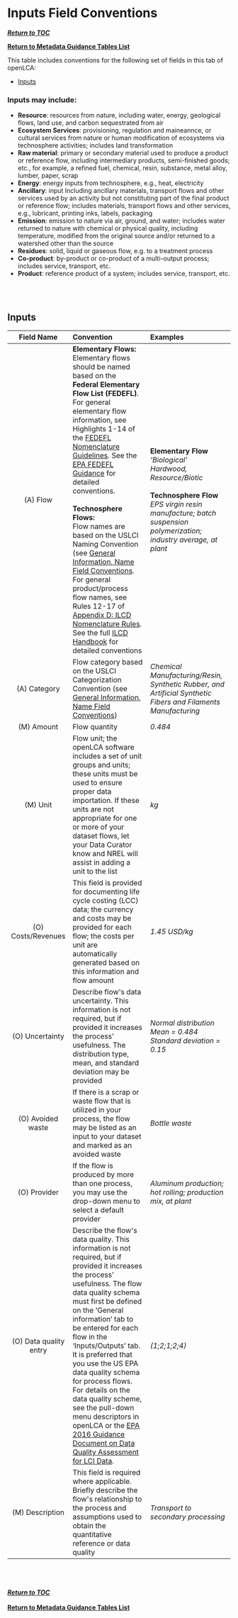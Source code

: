 # Inputs Field Conventions

[**_Return to TOC_**](../00-sub-handbook-landing.md)

[**Return to Metadata Guidance Tables List**](../02-how-to-publish-in-the-uslci.md#metadata-guidance-tables)

This table includes conventions for the following set of fields in this tab of openLCA:

- [Inputs](#inputs)

### Inputs may include:


- **Resource**: resources from nature, including water, energy, geological flows, land use, and carbon sequestrated from air
- **Ecosystem Services**: provisioning, regulation and maineannce, or cultural services from nature or human modification of ecosystems via technosphere activities; includes land transformation
- **Raw material**: primary or secondary material used to produce a product or reference flow, including intermediary products, semi-finished goods; etc., for example, a refined fuel, chemical, resin, substance, metal alloy, lumber, paper, scrap
- **Energy**: energy inputs from technosphere, e.g., heat, electricity
- **Ancillary**: input Including ancillary materials, transport flows and other services used by an activity but not constituting part of the final product or reference flow; includes materials, transport flows and other services, e.g., lubricant, printing inks, labels, packaging
- **Emission**: emission to nature via air, ground, and water; includes water returned to nature with chemical or physical quality, including temperature, modified from the original source and/or returned to a watershed other than the source
- **Residues**: solid, liquid or gaseous flow, e.g. to a treatment process
- **Co-product**: by-product or co-product of a multi-output process; includes service, transport, etc.
- **Product**: reference product of a system; includes service, transport, etc.
<br>
<br>


<a id="inputs"></a> 
## Inputs

| Field Name | Convention | Examples |
|:---:|:-----|:---------|
|(A) Flow|**Elementary Flows:**<br>Elementary flows should be named based on the **Federal Elementary Flow List (FEDEFL)**. For general elementary flow information, see Highlights 1-14 of the [FEDEFL Nomenclature Guidelines](https://github.com/uslci-admin/uslci-content/blob/dev/docs/submission_handbook/05-FEDEFL%20Guidelines%20-%20Appendix%20Fork.md). See the [EPA FEDEFL Guidance](https://cfpub.epa.gov/si/si_public_record_report.cfm?Lab=NRMRL&dirEntryId=341199) for detailed conventions.<br><br>**Technosphere Flows:**<br>Flow names are based on the USLCI Naming Convention (see [General Information, Name Field Conventions](./general-info.md#general-information). For general product/process flow names, see Rules 12-17 of [Appendix D: ILCD Nomenclature Rules](../04-resources/04-App-D.md). See the full [ILCD Handbook](http://eplca.jrc.ec.europa.eu/uploads/MANPROJ-PR-ILCD-Handbook-Nomenclature-and-other-conventions-first-edition-ISBN-fin-v1.0-E.pdf) for detailed conventions|**Elementary Flow**<br>_'Biological'<br>Hardwood, Resource/Biotic_<br><br>**Technosphere Flow**<br>_EPS virgin resin manufacture; batch suspension polymerization; industry average, at plant_&nbsp;&nbsp;&nbsp;&nbsp;&nbsp;&nbsp;&nbsp;&nbsp;&nbsp;&nbsp;&nbsp;&nbsp;&nbsp;&nbsp;&nbsp;&nbsp;&nbsp;&nbsp;&nbsp;&nbsp;&nbsp;&nbsp;&nbsp;&nbsp;&nbsp;&nbsp;&nbsp;&nbsp;&nbsp;&nbsp;|
|(A) Category|Flow category based on the USLCI Categorization Convention (see [General Information, Name Field Conventions](../field-conventions/general-info.md#general-information))|_Chemical Manufacturing/Resin, Synthetic Rubber, and Artificial Synthetic Fibers and Filaments Manufacturing_|
|(M) Amount|Flow quantity|_0.484_|
|(M) Unit|Flow unit; the openLCA software includes a set of unit groups and units; these units must be used to ensure proper data importation. If these units are not appropriate for one or more of your dataset flows, let your Data Curator know and NREL will assist in adding a unit to the list|_kg_|
|(O) Costs/Revenues|This field is provided for documenting life cycle costing (LCC) data; the currency and costs may be provided for each flow; the costs per unit are automatically generated based on this information and flow amount|_1.45 USD/kg_|
|(O) Uncertainty|Describe flow's data uncertainty. This information is not required, but if provided it increases the process' usefulness. The distribution type, mean, and standard deviation may be provided|_Normal distribution_<br>_Mean = 0.484_<br>_Standard deviation = 0.15_|
|(O) Avoided waste|If there is a scrap or waste flow that is utilized in your process, the flow may be listed as an input to your dataset and marked as an avoided waste|_Bottle waste_|
|(O) Provider|If the flow is produced by more than one process, you may use the drop-down menu to select a default provider|_Aluminum production; hot rolling; production mix, at plant_|
|(O) Data quality entry|Describe the flow's data quality. This information is not required, but if provided it increases the process' usefulness. The flow data quality schema must first be defined on the ‘General information’ tab to be entered for each flow in the ‘Inputs/Outputs’ tab. It is preferred that you use the US EPA data quality schema for process flows. For details on the data quality scheme, see the pull-down menu descriptors in openLCA or the [EPA 2016 Guidance Document on Data Quality Assessment for LCI Data](https://cfpub.epa.gov/si/si_public_file_download.cfm?p_download_id=528687).|_(1;2;1;2;4)_|
|(M) Description|This field is required where applicable. Briefly describe the flow's relationship to the process and assumptions used to obtain the quantitative reference or data quality|_Transport to secondary processing_|

<br><br><br>
[**_Return to TOC_**](../00-sub-handbook-landing.md)
<br><br>
[**Return to Metadata Guidance Tables List**](../02-how-to-publish-in-the-uslci.md#metadata-guidance-tables)
<br><br><br>





  
  

